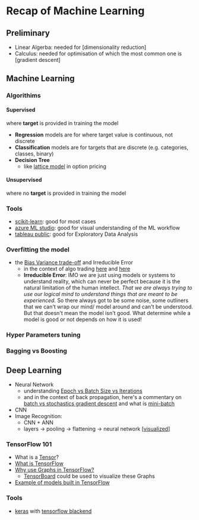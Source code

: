 # Recap of Machine Learning

## Preliminary
* Linear Algerba: needed for [dimensionality reduction]
* Calculus: needed for optimisation of which the most common one is [gradient descent]

## Machine Learning
### Algorithims
#### Supervised
where **target** is provided in training the model
* **Regression** models are for where target value is continuous, not discrete
* **Classification** models are for targets that are discrete (e.g. categories, classes, binary)
* **Decision Tree**
  * like [lattice model](https://en.wikipedia.org/wiki/Lattice_model_(finance)) in option pricing

#### Unsupervised
where no **target** is provided in training the model

### Tools
* [scikit-learn](): good for most cases
* [azure ML studio](): good for visual understanding of the ML workflow
* [tableau public](): good for Exploratory Data Analysis
### Overfitting the model
* the [Bias Variance trade-off](https://towardsdatascience.com/understanding-the-bias-variance-tradeoff-165e6942b229) and Irreducible Error
  * in the context of algo trading [here](https://www.quantstart.com/articles/The-Bias-Variance-Tradeoff-in-Statistical-Machine-Learning-The-Regression-Setting) and [here](https://mechanicalforex.com/2016/08/irreducible-error-in-trading-beyond-the-bias-variance-trade-off.html)
  * **Irreducible Error**: IMO we are just using models or systems to understand reality, which can never be perfect because it is the natural limitation of the human intellect. _That we are always trying to use our logical mind to understand things that are meant to be experienced._ So there always got to be some noise, some outliners that we can't wrap our mind/ model around and can't be understood. But that doesn't mean the model isn't good. What determine while a model is good or not depends on how it is used!
### Hyper Parameters tuning
### Bagging vs Boosting

## Deep Learning
* Neural Network
  * understanding [Epoch vs Batch Size vs Iterations](https://towardsdatascience.com/epoch-vs-iterations-vs-batch-size-4dfb9c7ce9c9)
  * and in the context of back propagation, here's a commentary on [batch vs stochastics gradient descent](https://arxiv.org/pdf/1609.04747.pdf) and what is [mini-batch](https://stats.stackexchange.com/questions/337608/stochastic-gradient-descent-vs-mini-batch-size-1)
* CNN
* Image Recognition:
  * CNN + ANN
  * layers -> pooling -> flattening -> neural network [[visualized](http://www.scs.ryerson.ca/~aharley/vis/conv/flat.html)]

### TensorFlow 101
* What is a [Tensor](https://en.wikipedia.org/wiki/Tensor)?
* [What is TensorFlow](https://www.infoworld.com/article/3278008/tensorflow/what-is-tensorflow-the-machine-learning-library-explained.amp.html)
* [Why use Graphs in TensorFlow?](https://www.tensorflow.org/guide/graphs)
  * [TensorBoard](https://github.com/tensorflow/tensorboard/blob/master/README.md) could be used to visualize these Graphs
* [Example of models built in TensorFlow](https://github.com/tensorflow/models)
### Tools
* [keras]() with [tensorflow blackend]()
